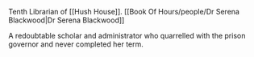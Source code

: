 Tenth Librarian of [[Hush House]].
[[Book Of Hours/people/Dr Serena Blackwood|Dr Serena Blackwood]]

A redoubtable scholar and administrator who quarrelled with the prison governor and never completed her term.